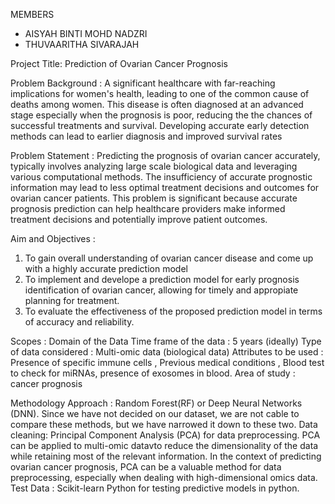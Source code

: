 MEMBERS
- AISYAH BINTI MOHD NADZRI
- THUVAARITHA SIVARAJAH

Project Title: Prediction of Ovarian Cancer Prognosis

Problem Background : A significant healthcare with far-reaching implications for women's health, leading to one of the common cause of deaths among women. This disease is often diagnosed at an advanced stage especially when the prognosis is poor, reducing the the chances of successful treatments and survival. Developing accurate early detection methods can lead to earlier diagnosis and improved survival rates

Problem Statement : Predicting the prognosis of ovarian cancer accurately, typically involves analyzing large scale biological data and leveraging various computational methods. The insufficiency of accurate prognostic information may lead to less optimal treatment decisions and outcomes for ovarian cancer patients. This problem is significant because accurate prognosis prediction can help healthcare providers make informed treatment decisions and potentially improve patient outcomes. 

Aim and Objectives :
1. To gain overall understanding of ovarian cancer disease and come up with a highly accurate prediction model 
2. To implement and develope a prediction model for early prognosis identification of ovarian cancer, allowing for timely and appropiate planning for treatment. 
3. To evaluate the effectiveness of the proposed prediction model in terms of accuracy and reliability.
   
Scopes : 
Domain of the Data
Time frame of the data : 5 years (ideally)
Type of data considered : Multi-omic data (biological data)
Attributes to be used : Presence of specific immune cells , Previous medical conditions , Blood test to check for miRNAs, presence of exosomes in blood.
Area of study : cancer prognosis

Methodology 
Approach : Random Forest(RF) or  Deep Neural Networks (DNN). Since we have not decided on our dataset, we are not cable to compare these methods, but we have narrowed it down to these two.
Data cleaning: Principal Component Analysis (PCA) for data preprocessing. PCA can be applied to multi-omic datavto reduce the dimensionality of the data while retaining most of the relevant information. In the context of predicting ovarian cancer prognosis, PCA can be a valuable method for data preprocessing, especially when dealing with high-dimensional omics data.
Test Data : Scikit-learn Python for testing predictive models in python.   
         
